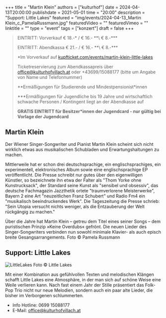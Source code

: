 +++
title = "Martin Klein"
authors = ["kulturhof"]
date = 2024-04-13T20:00:00
publishdate = 2021-05-01
time = "20:00"
description = "Support: Little Lakes"
featured = "img/events/2024-04-13_Martin Klein_c_PamelaRussmann.jpg"
featuredVideo = ""
featuredVimeo = ""
linktitle = ""
type = "event"
tags = ["konzert"]
draft = false
+++

> EINTRITT: Vorverkauf € 18.-\* / € 16.- *\*\ € 8.-\*\*\*
> 
> EINTRITT: Abendkassa € 21.- / € 16.- *\*\ € 8.-\*\*\*
>
> \*Im Vorverkauf auf [kupfticket.com/events/martin-klein-little-lakes](https://kupfticket.com/events/martin-klein-little-lakes)
>
> Ticketreservierung zum Abendkassapreis über office@kulturhofvillach.at oder +43699/15088177 (bitte um Angabe von Name und Telefonnummer) 
> 
> \*\*Ermäßigungen für Studierende und Mindestpensionist\*innen
> 
> \*\*\*Ermäßigungen für Jugendliche bis 19 Jahre und wirtschaftlich schwache Personen / Kontingent liegt an der Abendkasse auf
> 
> **GRATIS EINTRITT für Besitzer\*innen der Jugendcard - nur gültig bei Vorlage der Jugendcard**



## Martin Klein

Der Wiener Singer-Songwriter und Pianist Martin Klein scheint sich nicht wirklich etwas aus musikalischen Schubladen und Erwartungshaltungen zu machen.

Mittlerweile hat er schon drei deutschsprachige, ein englischsprachiges, ein experimentell, elektronisches Album sowie eine englischsprachige EP veröffentlicht. Die Presse schreibt nur gutes über den eigenwilligen Künstler, so bezeichnete ihn etwa der Falter als "Thom Yorke ohne Kunstrucksack", der Standard seine Kunst als "sensibel und obsessiv", das deutsche Fachmagazin Jazzthetik ortete "traumverlorene Meisterwerke", Bayern 2 eine Art "neuzeitlichen Franz Schubert" und Radio Fm4 ein "musikalisch beeindruckendes Werk". Die Tageszeitung die Presse schrieb: "Sein Utopia versucht nichts weniger, als die Entzauberung der Welt rückgängig zu machen."

Über die Jahre hat Martin Klein – getreu dem Titel eines seiner Songs – dem puristischen Prinzip »Keine Overdubs« gefrönt. Die neuen Lieder des Singer-Songwriters verbinden nun sowohl minimale Klavier- als auch episch breite Gesangsarrangements.
Foto © Pamela Russmann

## Support: Little Lakes

![LittleLakes](/img/events/2024-04-13_LittleLakes_c_LittleLakes.jpg)
Foto © Little Lakes

Mit einer Kombination aus gefühlvollen Texten und melodischen Klängen schafft Little Lakes eine Atmosphäre, in der man sich auf schöne Weise eine Weile verlieren kann. Nach fast einem Jahr der Stille präsentiert das Folk-Pop Trio nicht nur neue Melodien, sondern auch ein paar alte Lieder, die bisher im Verborgenen schlummerten.

- Info Hotline: 0699 15088177 
- E-Mail: office@kulturhofvillach.at

